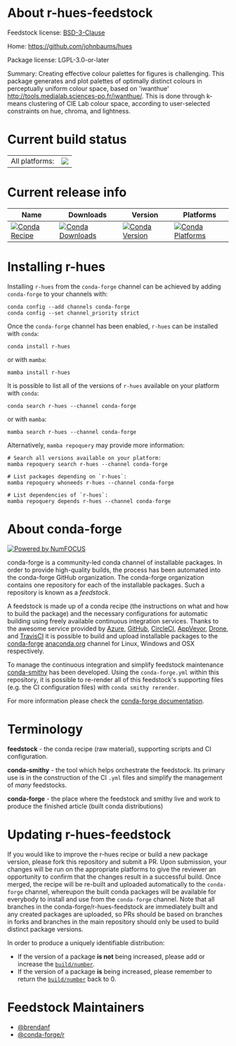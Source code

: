 About r-hues-feedstock
======================

Feedstock license: [BSD-3-Clause](https://github.com/conda-forge/r-hues-feedstock/blob/main/LICENSE.txt)

Home: https://github.com/johnbaums/hues

Package license: LGPL-3.0-or-later

Summary: Creating effective colour palettes for figures is challenging. This package generates and plot palettes of optimally distinct colours in perceptually uniform colour space, based on 'iwanthue' <http://tools.medialab.sciences-po.fr/iwanthue/>. This is done through k-means clustering of CIE Lab colour space, according to user-selected constraints on hue, chroma, and lightness.

Current build status
====================


<table><tr><td>All platforms:</td>
    <td>
      <a href="https://dev.azure.com/conda-forge/feedstock-builds/_build/latest?definitionId=12690&branchName=main">
        <img src="https://dev.azure.com/conda-forge/feedstock-builds/_apis/build/status/r-hues-feedstock?branchName=main">
      </a>
    </td>
  </tr>
</table>

Current release info
====================

| Name | Downloads | Version | Platforms |
| --- | --- | --- | --- |
| [![Conda Recipe](https://img.shields.io/badge/recipe-r--hues-green.svg)](https://anaconda.org/conda-forge/r-hues) | [![Conda Downloads](https://img.shields.io/conda/dn/conda-forge/r-hues.svg)](https://anaconda.org/conda-forge/r-hues) | [![Conda Version](https://img.shields.io/conda/vn/conda-forge/r-hues.svg)](https://anaconda.org/conda-forge/r-hues) | [![Conda Platforms](https://img.shields.io/conda/pn/conda-forge/r-hues.svg)](https://anaconda.org/conda-forge/r-hues) |

Installing r-hues
=================

Installing `r-hues` from the `conda-forge` channel can be achieved by adding `conda-forge` to your channels with:

```
conda config --add channels conda-forge
conda config --set channel_priority strict
```

Once the `conda-forge` channel has been enabled, `r-hues` can be installed with `conda`:

```
conda install r-hues
```

or with `mamba`:

```
mamba install r-hues
```

It is possible to list all of the versions of `r-hues` available on your platform with `conda`:

```
conda search r-hues --channel conda-forge
```

or with `mamba`:

```
mamba search r-hues --channel conda-forge
```

Alternatively, `mamba repoquery` may provide more information:

```
# Search all versions available on your platform:
mamba repoquery search r-hues --channel conda-forge

# List packages depending on `r-hues`:
mamba repoquery whoneeds r-hues --channel conda-forge

# List dependencies of `r-hues`:
mamba repoquery depends r-hues --channel conda-forge
```


About conda-forge
=================

[![Powered by
NumFOCUS](https://img.shields.io/badge/powered%20by-NumFOCUS-orange.svg?style=flat&colorA=E1523D&colorB=007D8A)](https://numfocus.org)

conda-forge is a community-led conda channel of installable packages.
In order to provide high-quality builds, the process has been automated into the
conda-forge GitHub organization. The conda-forge organization contains one repository
for each of the installable packages. Such a repository is known as a *feedstock*.

A feedstock is made up of a conda recipe (the instructions on what and how to build
the package) and the necessary configurations for automatic building using freely
available continuous integration services. Thanks to the awesome service provided by
[Azure](https://azure.microsoft.com/en-us/services/devops/), [GitHub](https://github.com/),
[CircleCI](https://circleci.com/), [AppVeyor](https://www.appveyor.com/),
[Drone](https://cloud.drone.io/welcome), and [TravisCI](https://travis-ci.com/)
it is possible to build and upload installable packages to the
[conda-forge](https://anaconda.org/conda-forge) [anaconda.org](https://anaconda.org/)
channel for Linux, Windows and OSX respectively.

To manage the continuous integration and simplify feedstock maintenance
[conda-smithy](https://github.com/conda-forge/conda-smithy) has been developed.
Using the ``conda-forge.yml`` within this repository, it is possible to re-render all of
this feedstock's supporting files (e.g. the CI configuration files) with ``conda smithy rerender``.

For more information please check the [conda-forge documentation](https://conda-forge.org/docs/).

Terminology
===========

**feedstock** - the conda recipe (raw material), supporting scripts and CI configuration.

**conda-smithy** - the tool which helps orchestrate the feedstock.
                   Its primary use is in the construction of the CI ``.yml`` files
                   and simplify the management of *many* feedstocks.

**conda-forge** - the place where the feedstock and smithy live and work to
                  produce the finished article (built conda distributions)


Updating r-hues-feedstock
=========================

If you would like to improve the r-hues recipe or build a new
package version, please fork this repository and submit a PR. Upon submission,
your changes will be run on the appropriate platforms to give the reviewer an
opportunity to confirm that the changes result in a successful build. Once
merged, the recipe will be re-built and uploaded automatically to the
`conda-forge` channel, whereupon the built conda packages will be available for
everybody to install and use from the `conda-forge` channel.
Note that all branches in the conda-forge/r-hues-feedstock are
immediately built and any created packages are uploaded, so PRs should be based
on branches in forks and branches in the main repository should only be used to
build distinct package versions.

In order to produce a uniquely identifiable distribution:
 * If the version of a package **is not** being increased, please add or increase
   the [``build/number``](https://docs.conda.io/projects/conda-build/en/latest/resources/define-metadata.html#build-number-and-string).
 * If the version of a package **is** being increased, please remember to return
   the [``build/number``](https://docs.conda.io/projects/conda-build/en/latest/resources/define-metadata.html#build-number-and-string)
   back to 0.

Feedstock Maintainers
=====================

* [@brendanf](https://github.com/brendanf/)
* [@conda-forge/r](https://github.com/orgs/conda-forge/teams/r/)

